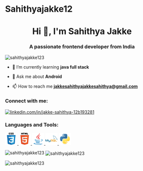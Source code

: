 # Sahithyajakke12
<h1 align="center">Hi 👋, I'm Sahithya Jakke</h1>
<h3 align="center">A passionate frontend developer from India</h3>

<p align="left"> <img src="https://komarev.com/ghpvc/?username=sahithyajakke123&label=Profile%20views&color=0e75b6&style=flat" alt="sahithyajakke123" /> </p>

- 🌱 I’m currently learning **java full stack**

- 💬 Ask me about **Android**

- 📫 How to reach me **jakkesahithyajakkesahithya@gmail.com**

<h3 align="left">Connect with me:</h3>
<p align="left">
<a href="https://linkedin.com/in/linkedin.com/in/jakke-sahithya-12b193281" target="blank"><img align="center" src="https://raw.githubusercontent.com/rahuldkjain/github-profile-readme-generator/master/src/images/icons/Social/linked-in-alt.svg" alt="linkedin.com/in/jakke-sahithya-12b193281" height="30" width="40" /></a>
</p>

<h3 align="left">Languages and Tools:</h3>
<p align="left"> <a href="https://www.w3schools.com/css/" target="_blank" rel="noreferrer"> <img src="https://raw.githubusercontent.com/devicons/devicon/master/icons/css3/css3-original-wordmark.svg" alt="css3" width="40" height="40"/> </a> <a href="https://www.w3.org/html/" target="_blank" rel="noreferrer"> <img src="https://raw.githubusercontent.com/devicons/devicon/master/icons/html5/html5-original-wordmark.svg" alt="html5" width="40" height="40"/> </a> <a href="https://www.java.com" target="_blank" rel="noreferrer"> <img src="https://raw.githubusercontent.com/devicons/devicon/master/icons/java/java-original.svg" alt="java" width="40" height="40"/> </a> <a href="https://www.mysql.com/" target="_blank" rel="noreferrer"> <img src="https://raw.githubusercontent.com/devicons/devicon/master/icons/mysql/mysql-original-wordmark.svg" alt="mysql" width="40" height="40"/> </a> <a href="https://www.python.org" target="_blank" rel="noreferrer"> <img src="https://raw.githubusercontent.com/devicons/devicon/master/icons/python/python-original.svg" alt="python" width="40" height="40"/> </a> </p>

<p><img align="left" src="https://github-readme-stats.vercel.app/api/top-langs?username=sahithyajakke123&show_icons=true&locale=en&layout=compact" alt="sahithyajakke123" /></p>

<p>&nbsp;<img align="center" src="https://github-readme-stats.vercel.app/api?username=sahithyajakke123&show_icons=true&locale=en" alt="sahithyajakke123" /></p>

<p><img align="center" src="https://github-readme-streak-stats.herokuapp.com/?user=sahithyajakke123&" alt="sahithyajakke123" /></p>
